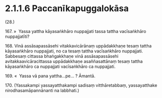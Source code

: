 

# 2.1.1.6 Paccanīkapuggalokāsa





(28.)

167\. »  Yassa yattha kāyasaṅkhāro nuppajjati tassa tattha vacīsaṅkhāro nuppajjatīti?

168\. Vinā assāsapassāsehi vitakkavicārānaṃ uppādakkhaṇe tesaṃ tattha kāyasaṅkhāro nuppajjati, no ca tesaṃ tattha vacīsaṅkhāro nuppajjati. Sabbesaṃ cittassa bhaṅgakkhaṇe vinā assāsapassāsehi avitakkaavicāracittassa uppādakkhaṇe asaññasattānaṃ tesaṃ tattha kāyasaṅkhāro ca nuppajjati vacīsaṅkhāro ca nuppajjati.

169\. «  Yassa vā pana yattha…pe… ? Āmantā.

170\. (Yassakampi yassayatthakampi sadisaṃ vitthāretabbaṃ, yassayatthake nirodhasamāpannānanti na labbhati.)



